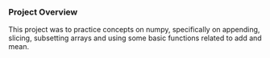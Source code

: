 ### Project Overview

 This project was to practice concepts on numpy, specifically on appending, slicing, subsetting arrays and using some basic functions related to add and mean.



